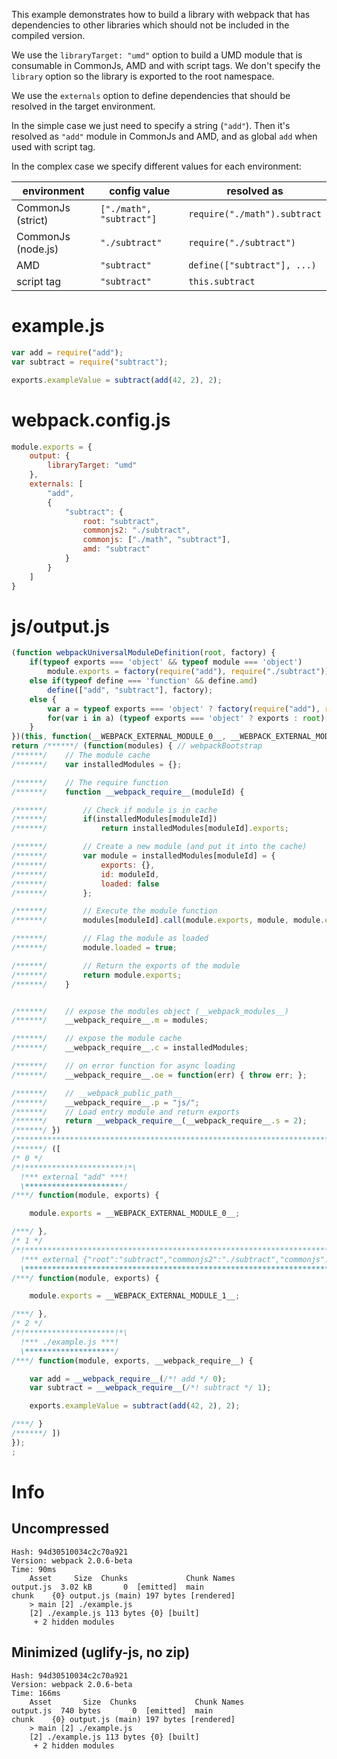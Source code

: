 This example demonstrates how to build a library with webpack that has dependencies to other libraries which should not be included in the compiled version.

We use the `libraryTarget: "umd"` option to build a UMD module that is consumable in CommonJs, AMD and with script tags. We don't specify the `library` option so the library is exported to the root namespace.

We use the `externals` option to define dependencies that should be resolved in the target environment.

In the simple case we just need to specify a string (`"add"`). Then it's resolved as `"add"` module in CommonJs and AMD, and as global `add` when used with script tag.

In the complex case we specify different values for each environment:

| environment        | config value             | resolved as                  |
|--------------------|--------------------------|------------------------------|
| CommonJs (strict)  | `["./math", "subtract"]` | `require("./math").subtract` |
| CommonJs (node.js) | `"./subtract"`           | `require("./subtract")`      |
| AMD                | `"subtract"`             | `define(["subtract"], ...)`  |
| script tag         | `"subtract"`             | `this.subtract`              |

# example.js

``` javascript
var add = require("add");
var subtract = require("subtract");

exports.exampleValue = subtract(add(42, 2), 2);
```

# webpack.config.js

``` javascript
module.exports = {
	output: {
		libraryTarget: "umd"
	},
	externals: [
		"add",
		{
			"subtract": {
				root: "subtract",
				commonjs2: "./subtract",
				commonjs: ["./math", "subtract"],
				amd: "subtract"
			}
		}
	]
}
```

# js/output.js

``` javascript
(function webpackUniversalModuleDefinition(root, factory) {
	if(typeof exports === 'object' && typeof module === 'object')
		module.exports = factory(require("add"), require("./subtract"));
	else if(typeof define === 'function' && define.amd)
		define(["add", "subtract"], factory);
	else {
		var a = typeof exports === 'object' ? factory(require("add"), require("./math")["subtract"]) : factory(root["add"], root["subtract"]);
		for(var i in a) (typeof exports === 'object' ? exports : root)[i] = a[i];
	}
})(this, function(__WEBPACK_EXTERNAL_MODULE_0__, __WEBPACK_EXTERNAL_MODULE_1__) {
return /******/ (function(modules) { // webpackBootstrap
/******/ 	// The module cache
/******/ 	var installedModules = {};

/******/ 	// The require function
/******/ 	function __webpack_require__(moduleId) {

/******/ 		// Check if module is in cache
/******/ 		if(installedModules[moduleId])
/******/ 			return installedModules[moduleId].exports;

/******/ 		// Create a new module (and put it into the cache)
/******/ 		var module = installedModules[moduleId] = {
/******/ 			exports: {},
/******/ 			id: moduleId,
/******/ 			loaded: false
/******/ 		};

/******/ 		// Execute the module function
/******/ 		modules[moduleId].call(module.exports, module, module.exports, __webpack_require__);

/******/ 		// Flag the module as loaded
/******/ 		module.loaded = true;

/******/ 		// Return the exports of the module
/******/ 		return module.exports;
/******/ 	}


/******/ 	// expose the modules object (__webpack_modules__)
/******/ 	__webpack_require__.m = modules;

/******/ 	// expose the module cache
/******/ 	__webpack_require__.c = installedModules;

/******/ 	// on error function for async loading
/******/ 	__webpack_require__.oe = function(err) { throw err; };

/******/ 	// __webpack_public_path__
/******/ 	__webpack_require__.p = "js/";
/******/ 	// Load entry module and return exports
/******/ 	return __webpack_require__(__webpack_require__.s = 2);
/******/ })
/************************************************************************/
/******/ ([
/* 0 */
/*!**********************!*\
  !*** external "add" ***!
  \**********************/
/***/ function(module, exports) {

	module.exports = __WEBPACK_EXTERNAL_MODULE_0__;

/***/ },
/* 1 */
/*!***************************************************************************************************************!*\
  !*** external {"root":"subtract","commonjs2":"./subtract","commonjs":["./math","subtract"],"amd":"subtract"} ***!
  \***************************************************************************************************************/
/***/ function(module, exports) {

	module.exports = __WEBPACK_EXTERNAL_MODULE_1__;

/***/ },
/* 2 */
/*!********************!*\
  !*** ./example.js ***!
  \********************/
/***/ function(module, exports, __webpack_require__) {

	var add = __webpack_require__(/*! add */ 0);
	var subtract = __webpack_require__(/*! subtract */ 1);

	exports.exampleValue = subtract(add(42, 2), 2);

/***/ }
/******/ ])
});
;
```

# Info

## Uncompressed

```
Hash: 94d30510034c2c70a921
Version: webpack 2.0.6-beta
Time: 90ms
    Asset     Size  Chunks             Chunk Names
output.js  3.02 kB       0  [emitted]  main
chunk    {0} output.js (main) 197 bytes [rendered]
    > main [2] ./example.js 
    [2] ./example.js 113 bytes {0} [built]
     + 2 hidden modules
```

## Minimized (uglify-js, no zip)

```
Hash: 94d30510034c2c70a921
Version: webpack 2.0.6-beta
Time: 166ms
    Asset       Size  Chunks             Chunk Names
output.js  740 bytes       0  [emitted]  main
chunk    {0} output.js (main) 197 bytes [rendered]
    > main [2] ./example.js 
    [2] ./example.js 113 bytes {0} [built]
     + 2 hidden modules
```